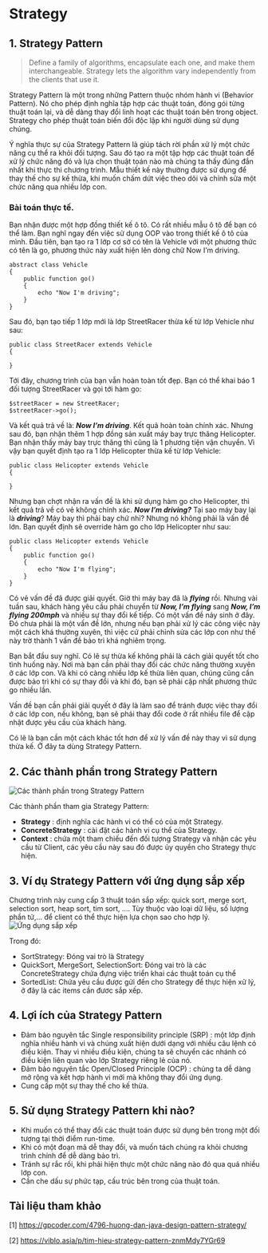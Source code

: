 # Strategy
## 1. Strategy Pattern 
>Define a family of algorithms, encapsulate each one, and make them interchangeable. Strategy lets the algorithm vary independently from the clients that use it.

Strategy Pattern là một trong những Pattern thuộc nhóm hành vi (Behavior Pattern). Nó cho phép định nghĩa tập hợp các thuật toán, đóng gói từng thuật toán lại, và dễ dàng thay đổi linh hoạt các thuật toán bên trong object. Strategy cho phép thuật toán biến đổi độc lập khi người dùng sử dụng chúng.

Ý nghĩa thực sự của Strategy Pattern là giúp tách rời phần xử lý một chức năng cụ thể ra khỏi đối tượng. Sau đó tạo ra một tập hợp các thuật toán để xử lý chức năng đó và lựa chọn thuật toán nào mà chúng ta thấy đúng đắn nhất khi thực thi chương trình. Mẫu thiết kế này thường được sử dụng để thay thế cho sự kế thừa, khi muốn chấm dứt việc theo dõi và chỉnh sửa một chức năng qua nhiều lớp con.

### **Bài toán thực tế.** 
Bạn nhận được một hợp đồng thiết kế ô tô. Có rất nhiều mẫu ô tô để bạn có thể làm. Bạn nghĩ ngay đến việc sử dụng OOP vào trong thiết kế ô tô của mình. Đầu tiên, bạn tạo ra 1 lớp cơ sở có tên là Vehicle với một phương thức có tên là go, phương thức này xuất hiện lên dòng chữ Now I’m driving.

~~~
abstract class Vehicle
{
    public function go()
    {
        echo "Now I'm driving";
    }
}
~~~
Sau đó, bạn tạo tiếp 1 lớp mới là lớp StreetRacer thừa kế từ lớp Vehicle như sau:
~~~
public class StreetRacer extends Vehicle
{

}
~~~
Tới đây, chương trình của bạn vẫn hoàn toàn tốt đẹp. Bạn có thể khai báo 1 đối tượng StreetRacer và gọi tới hàm go:
~~~
$streetRacer = new StreetRacer;
$streetRacer->go();
~~~
Và kết quả trả về là: ***Now I’m driving***. Kết quả hoàn toàn chính xác. Nhưng sau đó, bạn nhận thêm 1 hợp đồng sản xuất máy bay trực thăng Helicopter. Bạn nhận thấy máy bay trực thăng thì cũng là 1 phương tiện vận chuyển. Vì vậy bạn quyết định tạo ra 1 lớp Helicopter thừa kế từ lớp Vehicle:
~~~
public class Helicopter extends Vehicle
{

}
~~~
Nhưng bạn chợt nhận ra vấn đề là khi sử dụng hàm go cho Helicopter, thì kết quả trả về có vẻ không chính xác. ***Now I’m driving?*** Tại sao máy bay lại là ***driving***? Máy bay thì phải bay chứ nhỉ? Nhưng nó không phải là vấn đề lớn. Bạn quyết định sẽ override hàm go cho lớp Helicopter như sau:
~~~
public class Helicopter extends Vehicle
{
    public function go()
    {
        echo "Now I'm flying";
    }
}
~~~
Có vẻ vấn đề đã được giải quyết. Giờ thì máy bay đã là ***flying*** rồi. Nhưng vài tuần sau, khách hàng yêu cầu phải chuyển từ ***Now, I’m flying*** sang ***Now, I’m flying 200mph*** và nhiều sự thay đổi kế tiếp. Có một vấn đề nảy sinh ở đây. Đó chưa phải là một vấn đề lớn, nhưng nếu bạn phải xử lý các công việc này một cách khá thường xuyên, thì việc cứ phải chỉnh sửa các lớp con như thế này trờ thành 1 vấn đề bảo trì khá nghiêm trọng.

Bạn bắt đầu suy nghĩ. Có lẽ sự thừa kế không phải là cách giải quyết tốt cho tình huống này. Nơi mà bạn cần phải thay đổi các chức năng thường xuyên ở các lớp con. Và khi có càng nhiều lớp kế thừa liên quan, chúng cũng cần được bảo trì khi có sự thay đổi và khi đó, bạn sẽ phải cập nhất phương thức go nhiều lần.

Vấn đề bạn cần phải giải quyết ở đây là làm sao để tránh được việc thay đổi ở các lớp con, nếu không, bạn sẽ phải thay đổi code ở rất nhiều file để cập nhật được yêu cầu của khách hàng.

Có lẽ là bạn cần một cách khác tốt hơn để xử lý vấn đề này thay vì sử dụng thừa kế. Ở đây ta dùng Strategy Pattern.

## 2. Các thành phần trong Strategy Pattern
![Các thành phần trong Strategy Pattern](https://gpcoder.com/wp-content/uploads/2019/01/design-patterns-strategy-diagram.png)

Các thành phần tham gia Strategy Pattern:
- **Strategy** : định nghĩa các hành vi có thể có của một Strategy.
- **ConcreteStrategy** : cài đặt các hành vi cụ thể của Strategy.
- **Context** : chứa một tham chiếu đến đối tượng Strategy và nhận các yêu cầu từ Client, các yêu cầu này sau đó được ủy quyền cho Strategy thực hiện.

## 3. Ví dụ Strategy Pattern với ứng dụng sắp xếp
Chương trình này cung cấp 3 thuật toán sắp xếp: quick sort, merge sort, selection sort, heap sort, tim sort, …. Tùy thuộc vào loại dữ liệu, số lượng phần tử,... để client có thể thực hiện lựa chọn sao cho hợp lý.
![Ứng dụng sắp xếp](https://gpcoder.com/wp-content/uploads/2019/01/design-patterns-strategy-example.png)

Trong đó: 
- SortStrategy: Đóng vai trò là Strategy
- QuickSort, MergeSort, SelectionSort: Đóng vai trò là các ConcreteStrategy chứa đựng việc triển khai các thuật toán cụ thể
- SortedList: Chứa yêu cầu được gửi đến cho Strategy để thực hiện xử lý, ở đây là các items cần đươc sắp xếp.

## 4. Lợi ích của Strategy Pattern
- Đảm bảo nguyên tắc Single responsibility principle (SRP) : một lớp định nghĩa nhiều hành vi và chúng xuất hiện dưới dạng với nhiều câu lệnh có điều kiện. Thay vì nhiều điều kiện, chúng ta sẽ chuyển các nhánh có điều kiện liên quan vào lớp Strategy riêng lẻ của nó.
- Đảm bảo nguyên tắc Open/Closed Principle (OCP) : chúng ta dễ dàng mở rộng và kết hợp hành vi mới mà không thay đổi ứng dụng.
- Cung cấp một sự thay thế cho kế thừa.
  
## 5. Sử dụng Strategy Pattern khi nào?
- Khi muốn có thể thay đổi các thuật toán được sử dụng bên trong một đối tượng tại thời điểm run-time.
- Khi có một đoạn mã dễ thay đổi, và muốn tách chúng ra khỏi chương trình chính để dễ dàng bảo trì.
- Tránh sự rắc rối, khi phải hiện thực một chức năng nào đó qua quá nhiều lớp con.
- Cần che dấu sự phức tạp, cấu trúc bên trong của thuật toán.

## Tài liệu tham khảo
[1] https://gpcoder.com/4796-huong-dan-java-design-pattern-strategy/

[2] https://viblo.asia/p/tim-hieu-strategy-pattern-znmMdy7YGr69